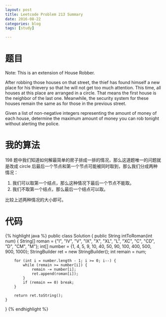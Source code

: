 ```yaml
---
layout: post
title: Leetcode Problem 213 Summary
date: 2016-08-22
categories: blog
tags: [study]

---
```


# 题目

Note: This is an extension of House Robber.

After robbing those houses on that street, the thief has found himself a new place for his thievery so that he will not get too much attention. This time, all houses at this place are arranged in a circle. That means the first house is the neighbor of the last one. Meanwhile, the security system for these houses remain the same as for those in the previous street.

Given a list of non-negative integers representing the amount of money of each house, determine the maximum amount of money you can rob tonight without alerting the police.

# 我的算法

198 题中我们知道如何解最简单的房子排成一排的情况，那么这道题唯一的问题就是改成 circle 后最后一个节点和第一个节点可能被同时取到，那么我们分成两种情况：

1. 我们可以取第一个结点，那么这种情况下最后一个节点不能取。
2. 我们不取第一个结点，那么最后一个结点可以取。

比较上述两种情况的大小即可。

# 代码

{% highlight java %}
public class Solution {
    public String intToRoman(int num) {
        String[] roman = {"I", "IV", "V", "IX", "X", "XL", "L", "XC", "C", "CD", "D", "CM", "M"};
        int[] number = {1, 4, 5, 9, 10, 40, 50, 90, 100, 400, 500, 900, 1000};
        StringBuilder ret = new StringBuilder();
        int remain = num;
        
        for (int i = number.length - 1; i >= 0; i--) {
            while (remain >= number[i]) {
                remain -= number[i];
                ret.append(roman[i]);
            }
            if (remain == 0) break;
        }
        
        return ret.toString();
    }
}
{% endhighlight %}